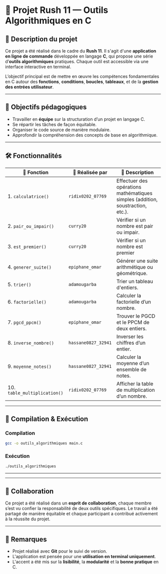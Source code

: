
# 🧠 Projet Rush 11 — Outils Algorithmiques en C

## 📝 Description du projet

Ce projet a été réalisé dans le cadre du **Rush 11**. Il s'agit d'une **application en ligne de commande** développée en langage **C**, qui propose une série d’**outils algorithmiques** pratiques. Chaque outil est accessible via une interface interactive en terminal.

L’objectif principal est de mettre en œuvre les compétences fondamentales en C autour des **fonctions**, **conditions**, **boucles**, **tableaux**, et de la **gestion des entrées utilisateur**.

---

## 🎯 Objectifs pédagogiques

- Travailler en **équipe** sur la structuration d’un projet en langage C.
- Se répartir les tâches de façon équitable.
- Organiser le code source de manière modulaire.
- Approfondir la compréhension des concepts de base en algorithmique.

---

## 🛠️ Fonctionnalités

| 🧩 Fonction             | 👤 Réalisée par           | 📃 Description                                                                 |
|------------------------|---------------------------|---------------------------------------------------------------------------------|
| 1. `calculatrice()`         | `ridix0202_07769`      | Effectuer des opérations mathématiques simples (addition, soustraction, etc.).
| 2. `pair_ou_impair()`       | `curry20`                  | Vérifier si un nombre est pair ou  impair.  
| 3. `est_premier()`          | `curry20`                  | Vérifier si un nombre est premier                                          |
| 4. `generer_suite()`        | `epiphane_omar`            | Générer une suite arithmétique ou géométrique.                           
| 5. `trier()`                | `adamougarba`              | Trier un tableau d'entiers.                                                |
| 6. `factorielle()`          | `adamougarba`              | Calculer la factorielle d’un nombre.                                       |
| 7. `pgcd_ppcm()`            | `epiphane_omar`            | Trouver le PGCD et le PPCM de deux entiers.                                |
| 8. `inverse_nombre()`       | `hassane0827_32941`        | Inverser les chiffres d’un entier.                                         |
| 9. `moyenne_notes()`        | `hassane0827_32941`        | Calculer la moyenne d’un ensemble de notes.                                |
| 10. `table_multiplication()`| `ridix0202_07769`          | Afficher la table de multiplication d’un nombre.                           |

---

## 🧪 Compilation & Exécution

### Compilation
```bash
gcc -o outils_algorithmiques main.c
```

### Exécution
```bash
./outils_algorithmiques
```

---


---

## 🤝 Collaboration

Ce projet a été réalisé dans un **esprit de collaboration**, chaque membre s’est vu confier la responsabilité de deux outils spécifiques. Le travail a été partagé de manière équitable et chaque participant a contribué activement à la réussite du projet.

---

## 📌 Remarques

- Projet réalisé avec **Git** pour le suivi de version.
- L'application est pensée pour une **utilisation en terminal uniquement**.
- L'accent a été mis sur la **lisibilité**, la **modularité** et la **bonne pratique** en C.
